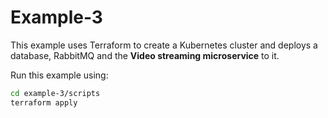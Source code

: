 # Example-3

This example uses Terraform to create a Kubernetes cluster and deploys a database, RabbitMQ and the **Video streaming microservice** to it.

Run this example using:

```bash
cd example-3/scripts
terraform apply
```
